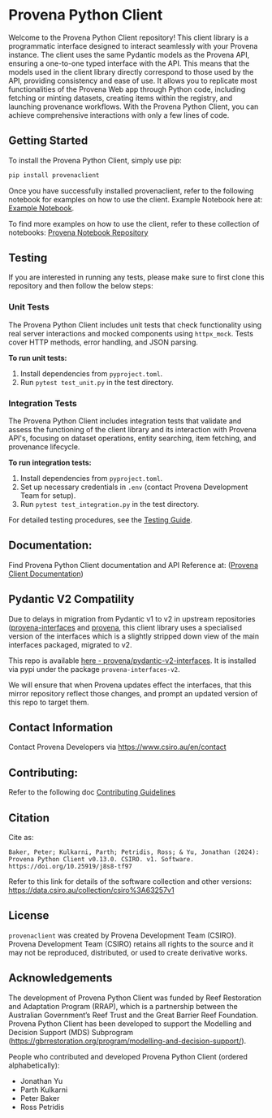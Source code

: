 # Provena Python Client

Welcome to the Provena Python Client repository! This client library is a programmatic interface designed to interact seamlessly with your Provena instance. The client uses the same Pydantic models as the Provena API, ensuring a one-to-one typed interface with the API. This means that the models used in the client library directly correspond to those used by the API, providing consistency and ease of use. It allows you to replicate most functionalities of the Provena Web app through Python code, including fetching or minting datasets, creating items within the registry, and launching provenance workflows. With the Provena Python Client, you can achieve comprehensive interactions with only a few lines of code.

## Getting Started

To install the Provena Python Client, simply use pip:

```bash
pip install provenaclient
```

Once you have successfully installed provenaclient, refer to the following notebook for examples on how to use the client. Example Notebook here at: [Example Notebook](docs/example-client-workflow.ipynb).

To find more examples on how to use the client, refer to these collection of notebooks: [Provena Notebook Repository](https://github.com/provena/provena-example-notebooks)

## Testing

If you are interested in running any tests, please make sure to first clone this repository and then follow the below steps:

### Unit Tests

The Provena Python Client includes unit tests that check functionality using real server interactions and mocked components using `httpx_mock`. Tests cover HTTP methods, error handling, and JSON parsing.

**To run unit tests:**

1. Install dependencies from `pyproject.toml`.
2. Run `pytest test_unit.py` in the test directory.

### Integration Tests

The Provena Python Client includes integration tests that validate and assess the functioning of the client library and its interaction with Provena API's, focusing on dataset operations, entity searching, item fetching, and provenance lifecycle.

**To run integration tests:**

1. Install dependencies from `pyproject.toml`.
2. Set up necessary credentials in `.env` (contact Provena Development Team for setup).
3. Run `pytest test_integration.py` in the test directory.

For detailed testing procedures, see the [Testing Guide](tests/README.md).

## Documentation:

Find Provena Python Client documentation and API Reference at: ([Provena Client Documentation](https://provena.github.io/provena-python-client/))

## Pydantic V2 Compatility

Due to delays in migration from Pydantic v1 to v2 in upstream repositories ([provena-interfaces](https://pypi.org/project/provena-interfaces/) and [provena](https://github.com/provena/provena), this client library uses a specialised version of the interfaces which is a slightly stripped down view of the main interfaces packaged, migrated to v2.

This repo is available [here - provena/pydantic-v2-interfaces](https://github.com/provena/provena-interfaces-v2). It is installed via pypi under the package `provena-interfaces-v2`.

We will ensure that when Provena updates effect the interfaces, that this mirror repository reflect those changes, and prompt an updated version of this repo to target them.

## Contact Information

Contact Provena Developers via https://www.csiro.au/en/contact

## Contributing:

Refer to the following doc [Contributing Guidelines](./CONTRIBUTING.md)

## Citation

Cite as:

```
Baker, Peter; Kulkarni, Parth; Petridis, Ross; & Yu, Jonathan (2024): Provena Python Client v0.13.0. CSIRO. v1. Software. https://doi.org/10.25919/j8s8-tf97
```

Refer to this link for details of the software collection and other versions:
https://data.csiro.au/collection/csiro%3A63257v1

## License

`provenaclient` was created by Provena Development Team (CSIRO). Provena Development Team (CSIRO) retains all rights to the source and it may not be reproduced, distributed, or used to create derivative works.

## Acknowledgements

The development of Provena Python Client was funded by Reef Restoration and Adaptation Program (RRAP), which is a partnership between the Australian Government’s Reef Trust and the Great Barrier Reef Foundation. Provena Python Client has been developed to support the Modelling and Decision Support (MDS) Subprogram (https://gbrrestoration.org/program/modelling-and-decision-support/).

People who contributed and developed Provena Python Client (ordered alphabetically):

- Jonathan Yu
- Parth Kulkarni
- Peter Baker
- Ross Petridis
